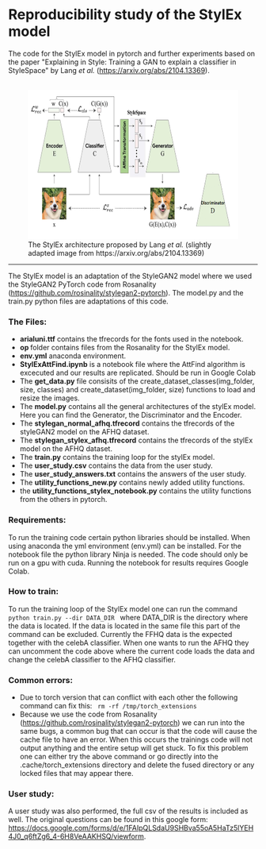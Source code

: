 # Reproducibility study of the StylEx model
The code for the StylEx model in pytorch and further experiments based on the paper "Explaining in Style: Training a GAN to explain a classifier in StyleSpace" by Lang <i>et al.</i> (https://arxiv.org/abs/2104.13369). <br>
<br>
<figure>
  <img src="architecture.png"  alt="architecture" width="500" height="300"> 
  <figcaption> The StylEx architecture proposed by Lang <i>et al.</i> (slightly adapted image from https://arxiv.org/abs/2104.13369)</figcaption>
</figure>

<hr>

The StylEx model is an adaptation of the StyleGAN2 model where we used the StyleGAN2 PyTorch code from Rosanality (https://github.com/rosinality/stylegan2-pytorch). The model.py and the train.py python files are adaptations of this code.

### The Files: 
 -  <b>arialuni.ttf</b> contains the tfrecords for the fonts used in the notebook.
 -  <b> op </b> folder contains files from the Rosanality for the StylEx model. 
 - <b>env.yml</b> anaconda environment.
 - <b>StylExAttFind.ipynb</b> is a notebook file where the AttFind algorithm is excecuted and our results are replicated. Should be run in Google Colab
 - The <b>get_data.py</b> file consisits of the create_dataset_classes(img_folder, size, classes) and create_dataset(img_folder, size) functions to load and resize the images. 
 - The <b>model.py</b> contains all the general architectures of the stylEx model. Here you can find the Generator, the Discriminator and the Encoder. 
 - The <b>stylegan_normal_afhq.tfrecord</b> contains the tfrecords of the styleGAN2 model on the AFHQ dataset.
 - The <b>stylegan_stylex_afhq.tfrecord</b> contains the tfrecords of the stylEx model on the AFHQ dataset.
 - The <b>train.py</b> contains the training loop for the stylEx model. 
 - The <b>user_study.csv</b> contains the data from the user study.
 - The <b>user_study_answers.txt</b> contains the answers of the user study.
 - The <b>utility_functions_new.py</b> contains newly added utility functions.
 - the <b>utility_functions_stylex_notebook.py</b> contains the utility functions from the others in pytorch.


### Requirements:
To run the training code certain python libraries should be installed. When using anaconda the yml environment (env.yml) can be installed. For the notebook file the python library Ninja is needed. The code should only be run on a gpu with cuda. Running the notebook for results requires Google Colab.

### How to train:
To run the training loop of the StylEx model one can run the command <code> python train.py --dir DATA_DIR </code> where DATA_DIR is the directory where the data is located. If the data is located in the same file this part of the command can be excluded. Currently the FFHQ data is the expected together with the celebA classifier. When one wants to run the AFHQ they can uncomment the code above where the current code loads the data and change the celebA classifier to the AFHQ classifier.


### Common errors: 
- Due to torch version that can conflict with each other the following command can fix this: <code>  rm -rf /tmp/torch_extensions </code>
- Because we use the code from Rosanality (https://github.com/rosinality/stylegan2-pytorch) we can run into the same bugs, a common bug that can occur is that the code will cause the cache file to have an error. When this occurs the trainings code will not output anything and the entire setup will get stuck. To fix this problem one can either try the above command or go directly into the .cache/torch_extensions directory and delete the fused directory or any locked files that may appear there.

### User study:
A user study was also performed, the full csv of the results is included as well. The original questions can be found in this google form: https://docs.google.com/forms/d/e/1FAIpQLSdaU9SHBva55oA5HaTz5lYEH4J0_q6ftZg6_4-6H8VeAAKHSQ/viewform.
